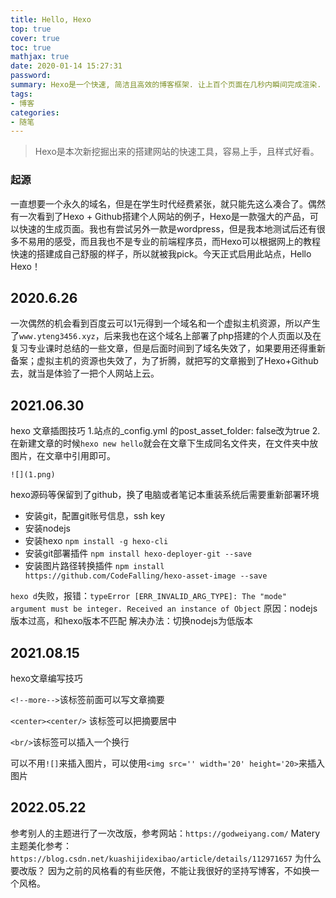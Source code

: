 ```yaml
---
title: Hello, Hexo
top: true
cover: true
toc: true
mathjax: true
date: 2020-01-14 15:27:31
password:
summary: Hexo是一个快速, 简洁且高效的博客框架. 让上百个页面在几秒内瞬间完成渲染. Hexo支持Github Flavored Markdown的所有功能, 甚至可以整合Octopress的大多数插件. 并自己也拥有强大的插件系统.
tags:
- 博客
categories:
- 随笔
---
```


> Hexo是本次新挖掘出来的搭建网站的快速工具，容易上手，且样式好看。


### 起源

一直想要一个永久的域名，但是在学生时代经费紧张，就只能先这么凑合了。偶然有一次看到了Hexo + Github搭建个人网站的例子，Hexo是一款强大的产品，可以快速的生成页面。我也有尝试另外一款是wordpress，但是我本地测试后还有很多不易用的感受，而且我也不是专业的前端程序员，而Hexo可以根据网上的教程快速的搭建成自己舒服的样子，所以就被我pick。今天正式启用此站点，Hello Hexo！

## 2020.6.26

一次偶然的机会看到百度云可以1元得到一个域名和一个虚拟主机资源，所以产生了`www.yteng3456.xyz`，后来我也在这个域名上部署了php搭建的个人页面以及在复习专业课时总结的一些文章，但是后面时间到了域名失效了，如果要用还得重新备案；虚拟主机的资源也失效了，为了折腾，就把写的文章搬到了Hexo+Github去，就当是体验了一把个人网站上云。



## 2021.06.30

hexo 文章插图技巧
1.站点的_config.yml 的post_asset_folder: false改为true
2.在新建文章的时候`hexo new hello`就会在文章下生成同名文件夹，在文件夹中放图片，在文章中引用即可。

```
![](1.png)
```

hexo源码等保留到了github，换了电脑或者笔记本重装系统后需要重新部署环境
- 安装git，配置git账号信息，ssh key
- 安装nodejs
- 安装hexo `npm install -g hexo-cli `
- 安装git部署插件 `npm install hexo-deployer-git --save`
- 安装图片路径转换插件 `npm install https://github.com/CodeFalling/hexo-asset-image --save`

`hexo d`失败，报错：`typeError [ERR_INVALID_ARG_TYPE]: The "mode" argument must be integer. Received an instance of Object`
原因：nodejs版本过高，和hexo版本不匹配
解决办法：切换nodejs为低版本


## 2021.08.15

hexo文章编写技巧

`<!--more-->`该标签前面可以写文章摘要

`<center><center/>` 该标签可以把摘要居中

`<br/>`该标签可以插入一个换行

可以不用`![]`来插入图片，可以使用`<img src='' width='20' height='20>`来插入图片

## 2022.05.22

参考别人的主题进行了一次改版，参考网站：`https://godweiyang.com/`
Matery主题美化参考：`https://blog.csdn.net/kuashijidexibao/article/details/112971657`
为什么要改版？
因为之前的风格看的有些厌倦，不能让我很好的坚持写博客，不如换一个风格。

